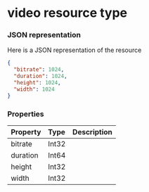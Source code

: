 # video resource type



### JSON representation

Here is a JSON representation of the resource

<!-- {
  "blockType": "resource",
  "optionalProperties": [

  ],
  "@odata.type": "microsoft.graph.video"
}-->

```json
{
  "bitrate": 1024,
  "duration": 1024,
  "height": 1024,
  "width": 1024
}

```
### Properties
| Property	   | Type	|Description|
|:---------------|:--------|:----------|
|bitrate|Int32||
|duration|Int64||
|height|Int32||
|width|Int32||

<!-- uuid: 33621418-e34b-443d-8950-917260fafcde
2015-10-15 16:17:34 UTC -->
<!-- {
  "type": "#page.annotation",
  "description": "video resource",
  "keywords": "",
  "section": "documentation",
  "tocPath": ""
}-->